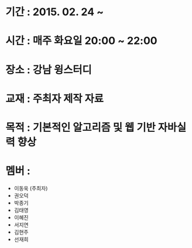 # 기간 : 2015. 02. 24 ~ 
# 시간 : 매주 화요일 20:00 ~ 22:00
# 장소 : 강남 윙스터디
# 교재 : 주최자 제작 자료
# 목적 : 기본적인 알고리즘 및 웹 기반 자바실력 향상
# 멤버 : 
 - 이동욱 (주최자)
 - 권오덕
 - 박종기
 - 김태영
 - 이혜진
 - 서지연
 - 김현주
 - 선재희
